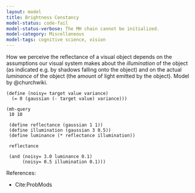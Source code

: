 ```yaml
---
layout: model
title: Brightness Constancy
model-status: code-fail
model-status-verbose: The MH chain cannot be initialized.
model-category: Miscellaneous
model-tags: cognitive science, vision
---
```


How we perceive the reflectance of a visual object depends on the
assumptions our visual system makes about the *illumination* of the
object (as indicated e.g. by shadows falling onto the object) and
on the actual *luminance* of the object (the amount of light
emitted by the object). Model by @churchwiki.

    (define (noisy= target value variance)
      (= 0 (gaussian (- target value) variance)))
    
    (mh-query
     10 10
    
     (define reflectance (gaussian 1 1))
     (define illumination (gaussian 3 0.5))
     (define luminance (* reflectance illumination))
    
     reflectance
    
     (and (noisy= 3.0 luminance 0.1)
          (noisy= 0.5 illumination 0.1)))

References:

- Cite:ProbMods
